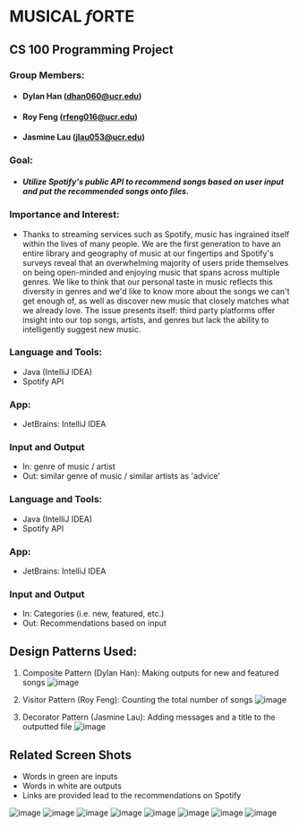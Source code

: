 # **MUSICAL *f*ORTE**

## CS 100 Programming Project

### Group Members:
  - #### Dylan Han (dhan060@ucr.edu)
  - #### Roy Feng (rfeng016@ucr.edu)
  - #### Jasmine Lau (jlau053@ucr.edu)

### Goal:
  - ##### Utilize Spotify's public API to recommend songs based on user input and put the recommended songs onto files.
  
### Importance and Interest:

- Thanks to streaming services such as Spotify, music has ingrained itself within the lives of many people. We are the first generation to have an entire library and geography of music at our fingertips and Spotify's surveys reveal that an overwhelming majority of users pride themselves on being open-minded and enjoying music that spans across multiple genres. We like to think that our personal taste in music reflects this diversity in genres and we'd like to know more about the songs we can't get enough of, as well as discover new music that closely matches what we already love. The issue presents itself: third party platforms offer insight into our top songs, artists, and genres but lack the ability to intelligently suggest new music.

 ### Language and Tools:
  - Java (IntelliJ IDEA)
  - Spotify API
  
### App:
  - JetBrains: IntelliJ IDEA
  
### Input and Output
  - In: genre of music / artist
  - Out: similar genre of music / similar artists as 'advice'

###  Language and Tools:
  - Java (IntelliJ IDEA)
  - Spotify API
  
### App:
  - JetBrains: IntelliJ IDEA
 
### Input and Output
  - In: Categories (i.e. new, featured, etc.)
  - Out: Recommendations based on input
  
## Design Patterns Used:
1. Composite Pattern (Dylan Han): Making outputs for new and featured songs
  ![image](https://user-images.githubusercontent.com/55225223/88281230-266f1500-cc9c-11ea-832c-6caa344624fd.png)

2. Visitor Pattern (Roy Feng): Counting the total number of songs
  ![image](https://user-images.githubusercontent.com/55225223/88276871-a09b9b80-cc94-11ea-9328-11f553946dc5.png)

3. Decorator Pattern (Jasmine Lau): Adding messages and a title to the outputted file
  ![image](https://user-images.githubusercontent.com/55225223/88281107-f293ef80-cc9b-11ea-91cd-4473052776be.png)

## Related Screen Shots
  - Words in green are inputs
  - Words in white are outputs
  - Links are provided lead to the recommendations on Spotify
  
![image](https://user-images.githubusercontent.com/55225223/88275266-f02c9800-cc91-11ea-88a4-333923f0df77.png)
![image](https://user-images.githubusercontent.com/55225223/88275361-21a56380-cc92-11ea-992e-4454d21beb07.png)
![image](https://user-images.githubusercontent.com/55225223/88275480-4ef21180-cc92-11ea-9523-ed7fb11ed030.png)
![image](https://user-images.githubusercontent.com/55225223/88275581-747f1b00-cc92-11ea-94e6-515b76899a80.png)
![image](https://user-images.githubusercontent.com/55225223/88275851-e9eaeb80-cc92-11ea-8cb2-f1c69a4030c0.png)
![image](https://user-images.githubusercontent.com/55225223/88275939-0d159b00-cc93-11ea-9dc7-4c7e15233abb.png)
![image](https://user-images.githubusercontent.com/55225223/88275984-21f22e80-cc93-11ea-8468-105a0855657c.png)
![image](https://user-images.githubusercontent.com/55225223/88281505-a6957a80-cc9c-11ea-8917-61f50ee293f2.png)

  

